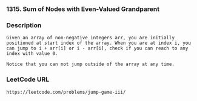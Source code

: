 ### 1315. Sum of Nodes with Even-Valued Grandparent

### Description
    Given an array of non-negative integers arr, you are initially positioned at start index of the array. When you are at index i, you can jump to i + arr[i] or i - arr[i], check if you can reach to any index with value 0.
    
    Notice that you can not jump outside of the array at any time.
    
### LeetCode URL
    https://leetcode.com/problems/jump-game-iii/
